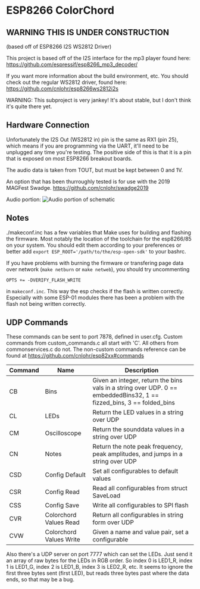 # ESP8266 ColorChord

## WARNING THIS IS UNDER CONSTRUCTION

(based off of ESP8266 I2S WS2812 Driver)

This project is based off of the I2S interface for the mp3 player found here:
https://github.com/espressif/esp8266_mp3_decoder/

If you want more information about the build environment, etc.  You should
check out the regular WS2812 driver, found here: https://github.com/cnlohr/esp8266ws2812i2s

WARNING: This subproject is very jankey!  It's about stable, but I don't think it's quite there yet.

## Hardware Connection

Unfortunately the I2S Out (WS2812 in) pin is the same as RX1 (pin 25), which means if you are programming via the UART, it'll need to be unplugged any time you're testing.  The positive side of this is that it is a pin that is exposed on most ESP8266 breakout boards.

The audio data is taken from TOUT, but must be kept between 0 and 1V.

An option that has been thurroughly tested is for use with the 2019 MAGFest Swadge.  https://github.com/cnlohr/swadge2019

Audio portion:
![Audio portion of schematic](https://raw.githubusercontent.com/cnlohr/swadge2019/master/hardware/swadge2019_schematic_audio.png)

## Notes

./makeconf.inc has a few variables that Make uses for building and flashing the firmware.
Most notably the location of the toolchain for the esp8266/85 on your system.
You should edit them according to your preferences or better add `export ESP_ROOT='/path/to/the/esp-open-sdk'` to your bashrc.

If you have problems with burning the firmware or transfering page data over network (`make netburn` or `make netweb`), you should try uncommenting

    OPTS += -DVERIFY_FLASH_WRITE

in `makeconf.inc`. This way the esp checks if the flash is written correctly.
Especially with some ESP-01 modules there has been a problem with the flash
not being written correctly.

## UDP Commands

These commands can be sent to port 7878, defined in user.cfg. Custom commands from custom_commands.c all start with 'C'. All others from commonservices.c do not. The non-custom commands reference can be found at https://github.com/cnlohr/esp82xx#commands

| Command | Name | Description |
| -------------- | ---- | ----------- |
| CB | Bins | Given an integer, return the bins vals in a string over UDP. 0 == embeddedBins32, 1 == fizzed_bins, 3 == folded_bins |
| CL | LEDs | Return the LED values in a string over UDP |
| CM | Oscilloscope | Return the sounddata values in a string over UDP |
| CN | Notes | Return the note peak frequency, peak amplitudes, and jumps in a string over UDP |
| CSD | Config Default | Set all configurables to default values | 
| CSR | Config Read | Read all configurables from struct SaveLoad |
| CSS | Config Save | Write all configurables to SPI flash |
| CVR | Colorchord Values Read | Return all configurables in string form over UDP |
| CVW | Colorchord Values Write | Given a name and value pair, set a configurable |

Also there's a UDP server on port 7777 which can set the LEDs. Just send it an array of raw bytes for the LEDs in RGB order. So index 0 is LED1_R, index 1 is LED1_G, index 2 is LED1_B, index 3 is LED2_R, etc. It seems to ignore the first three bytes sent (first LED), but reads three bytes past where the data ends, so that may be a bug.
